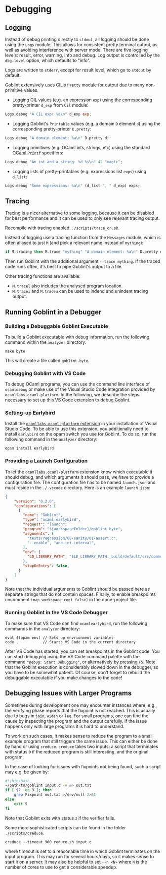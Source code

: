# Debugging

## Logging
Instead of debug printing directly to `stdout`, all logging should be done using the `Logs` module.
This allows for consistent pretty terminal output, as well as avoiding interference with server mode.
There are five logging levels: result, error, warning, info and debug.
Log output is controlled by the `dbg.level` option, which defaults to "info".

Logs are written to `stderr`, except for result level, which go to `stdout` by default.

Goblint extensively uses [CIL's `Pretty`](https://people.eecs.berkeley.edu/~necula/cil/api/Pretty.html) module for output due to many non-primitive values.

* Logging CIL values (e.g. an expression `exp`) using the corresponding pretty-printer `d_exp` from `Cil` module:

```ocaml
Logs.debug "A CIL exp: %a\n" d_exp exp;
```

* Logging Goblint's `Printable` values (e.g. a domain `D` element `d`) using the corresponding pretty-printer `D.pretty`:

```ocaml
Logs.debug "A domain element: %a\n" D.pretty d;
```

* Logging primitives (e.g. OCaml ints, strings, etc) using the standard [OCaml `Printf`](https://ocaml.org/api/Printf.html) specifiers:

```ocaml
Logs.debug "An int and a string: %d %s\n" 42 "magic";
```

* Logging lists of pretty-printables (e.g. expressions list `exps`) using `d_list`:

```ocaml
Logs.debug "Some expressions: %a\n" (d_list ", " d_exp) exps;
```


## Tracing
Tracing is a nicer alternative to some logging, because it can be disabled for best performance and it can be used to only see relevant tracing output.

Recompile with tracing enabled: `./scripts/trace_on.sh`.

Instead of logging use a tracing function from the `Messages` module, which is often aliased to just `M` (and pick a relevant name instead of `mything`):
```ocaml
if M.tracing then M.trace "mything" "A domain element: %a\n" D.pretty d;
```

Then run Goblint with the additional argument `--trace mything`.
If the traced code runs often, it's best to pipe Goblint's output to a file.

Other tracing functions are available:

* `M.tracel` also includes the analysed program location.
* `M.tracei` and `M.traceu` can be used to indend and unindent tracing output.

## Running Goblint in a Debugger
### Building a Debuggable Goblint Executable

To build a Goblint executable with debug information, run the following command within the `analyzer` directory.

```console
make byte
```

This will create a file called `goblint.byte`.

### Debugging Goblint with VS Code

To debug OCaml programs, you can use the command line interface of `ocamldebug` or make use of the Visual Studio Code
integration provided by `ocamllabs.ocaml-platform`.
In the following, we describe the steps necessary to set up this VS Code extension to
debug Goblint.

### Setting-up Earlybird

Install the [`ocamllabs.ocaml-platform` extension](https://marketplace.visualstudio.com/items?itemName=ocamllabs.ocaml-platform) in your installation of Visual Studio Code.
To be able to use this extension, you additionally need to install `earlybird` on the opam switch you use for Goblint.
To do so, run the following command in the `analyzer` directory:

```console
opam install earlybird
```

### Providing a Launch Configuration

To let the `ocamllabs.ocaml-platform` extension know which executable it should debug, and which arguments it should pass, we have to provide a configuration file.
The configuration file has to be named `launch.json` and must reside in the `./.vscode` directory. Here is an example `launch.json`:

```JSON
{
    "version": "0.2.0",
    "configurations": [
      {
        "name": "Goblint",
        "type": "ocaml.earlybird",
        "request": "launch",
        "program": "${workspaceFolder}/goblint.byte",
        "arguments": [
          "tests/regression/00-sanity/01-assert.c",
          "--enable", "ana.int.interval",
        ],
        "env": {
          "LD_LIBRARY_PATH": "$LD_LIBRARY_PATH:_build/default/src/common"
        },
        "stopOnEntry": false,
      }
    ]
}
```
Note that the individual arguments to Goblint should be passed here as separate strings that do not contain spaces. Finally, to enable breakpoints uncomment `(map_workspace_root false)` in the dune-project file.


### Running Goblint in the VS Code Debugger

To make sure that VS Code can find `ocamlearlybird`, run the following commands in the `analyzer` directory:

```console
eval $(opam env) // Sets up envrionment variables
code .           // Starts VS Code in the current directory
```

After VS Code has started, you can set breakpoints in the Goblint code. You can start debugging using the VS Code command palette with the command `"Debug: Start Debugging"`, or alternatively by pressing `F5`. Note that the Goblint execution is considerably slowed down in the debugger, so you have to be somewhat patient.
Of course, don't forget to rebuild the debuggable executable if you make changes to the code!

## Debugging Issues with Larger Programs

Sometimes during development one may encounter instances where, e.g., the verifying phase reports that the fixpoint is not reached. This is usually due to bugs in `join`, `widen` or `leq`. For small programs, one can find the cause by inspecting the program and the output carefully. If the issue happens only with large programs it is hard to understand.

To work on such cases, it makes sense to reduce the program to a small example program that still triggers the same issue. This can either be done by hand or using `creduce`. `creduce` takes two inputs: a script that terminates with status `0` if the reduced program is still interesting, and the original program.

In the case of looking for issues with fixpoints not being found, such a script may e.g. be given by:

```bash
#!/bin/bash
~/path/to/goblint input.c -v &> out.txt
if [ $? -eq 3 ]; then
    grep Fixpoint out.txt >/dev/null 2>&1
else
    exit 5
fi
```

Note that Goblint exits with status `3` if the verifier fails.

Some more sophisticated scripts can be found in the folder `./scripts/creduce`.

```console
creduce --timeout 900 reduce.sh input.c
```
where timeout is set to a reasonable time in which Goblint terminates on the input program. This may run for several hours/days, so it makes sense to start it on
a server. It may also be helpful to set `--n <N>` where `N` is the number of cores to use to get a considerable speedup.
